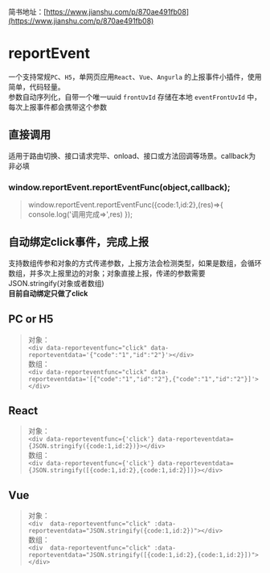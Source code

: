 简书地址：[https://www.jianshu.com/p/870ae491fb08](https://www.jianshu.com/p/870ae491fb08)

# **reportEvent**

一个支持常规`PC`、`H5`，单网页应用`React`、`Vue`、`Angurla` 的上报事件小插件，使用简单，代码轻量。<br/>
参数自动序列化，自带一个唯一uuid `frontUvId` 存储在本地 `eventFrontUvId` 中，每次上报事件都会携带这个参数

## **直接调用**

适用于路由切换、接口请求完毕、onload、接口或方法回调等场景。callback为非必填<br/>

### window.reportEvent.reportEventFunc(object,callback);

> window.reportEvent.reportEventFunc({code:1,id:2},(res)=>{
>   console.log('调用完成=>',res)
> });

## **自动绑定click事件，完成上报**

支持数组传参和对象的方式传递参数，上报方法会检测类型，如果是数组，会循环数组，并多次上报里边的对象；对象直接上报，传递的参数需要JSON.stringify(对象或者数组)<br/>
**目前自动绑定只做了click**

## PC or H5

> 对象：<br/>
> `<div data-reporteventfunc="click" data-reporteventdata='{"code":"1","id":"2"}'></div>`<br/>
> 数组：<br/>
> `<div data-reporteventfunc="click" data-reporteventdata='[{"code":"1","id":"2"},{"code":"1","id":"2"}]'></div>`

## React

> 对象：<br/>
> `<div data-reporteventfunc={'click'} data-reporteventdata={JSON.stringify({code:1,id:2})}></div>`<br/>
> 数组：<br/>
> `<div data-reporteventfunc={'click'} data-reporteventdata={JSON.stringify([{code:1,id:2},{code:1,id:2}])}></div>`

## Vue

> 对象：<br/>
> `<div  data-reporteventfunc="click" :data-reporteventdata="JSON.stringify({code:1,id:2})"></div>`<br/>
> 数组：<br/>
> `<div  data-reporteventfunc="click" :data-reporteventdata="JSON.stringify([{code:1,id:2},{code:1,id:2}])"></div>`